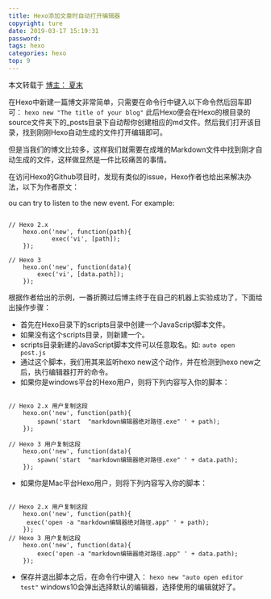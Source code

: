 ```yaml
---
title: Hexo添加文章时自动打开编辑器
copyright: ture
date: 2019-03-17 15:19:31
password:
tags: hexo
categories: hexo
top: 9
---
```

本文转载于  [博主： 夏末](https://notes.doublemine.me/2015-06-29-Hexo%E6%B7%BB%E5%8A%A0%E6%96%87%E7%AB%A0%E6%97%B6%E8%87%AA%E5%8A%A8%E6%89%93%E5%BC%80%E7%BC%96%E8%BE%91%E5%99%A8.html)

在Hexo中新建一篇博文非常简单，只需要在命令行中键入以下命令然后回车即可：
    `hexo new "The title of your blog"`
此后Hexo便会在Hexo的根目录的source文件夹下的_posts目录下自动帮你创建相应的md文件。然后我们打开该目录，找到刚刚Hexo自动生成的文件打开编辑即可。

但是当我们的博文比较多，这样我们就需要在成堆的Markdown文件中找到刚才自动生成的文件，这样做显然是一件比较痛苦的事情。

在访问Hexo的Github项目时，发现有类似的issue，Hexo作者也给出来解决办法，以下为作者原文：

ou can try to listen to the new event. For example:

```var spawn = require('child_process').exec;

// Hexo 2.x
    hexo.on('new', function(path){
            exec('vi', [path]);
    });

// Hexo 3
    hexo.on('new', function(data){
        exec('vi', [data.path]);
    });
```
根据作者给出的示例，一番折腾过后博主终于在自己的机器上实验成功了，下面给出操作步骤：
- 首先在Hexo目录下的scripts目录中创建一个JavaScript脚本文件。
- 如果没有这个scripts目录，则新建一个。
- scripts目录新建的JavaScript脚本文件可以任意取名。如: `auto open post.js`
- 通过这个脚本，我们用其来监听hexo new这个动作，并在检测到hexo new之后，执行编辑器打开的命令。
- 如果你是windows平台的Hexo用户，则将下列内容写入你的脚本：
```var spawn = require('child_process').exec;

// Hexo 2.x 用户复制这段
    hexo.on('new', function(path){
        spawn('start  "markdown编辑器绝对路径.exe" ' + path);
    });

// Hexo 3 用户复制这段
    hexo.on('new', function(data){
        spawn('start  "markdown编辑器绝对路径.exe" ' + data.path);
    });
```
- 如果你是Mac平台Hexo用户，则将下列内容写入你的脚本：
```var exec = require('child_process').exec;

// Hexo 2.x 用户复制这段
    hexo.on('new', function(path){
     exec('open -a "markdown编辑器绝对路径.app" ' + path);
    });
// Hexo 3 用户复制这段
    hexo.on('new', function(data){
        exec('open -a "markdown编辑器绝对路径.app" ' + data.path);
    });
```
- 保存并退出脚本之后，在命令行中键入：
`hexo new "auto open editor test"`
windows10会弹出选择默认的编辑器，选择使用的编辑就好了。